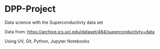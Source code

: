 # DPP-Project
Data science with the Superconductivty data set

Data from: https://archive.ics.uci.edu/dataset/464/superconductivty+data

Using UV, Git, Python, Jupyter Notebooks